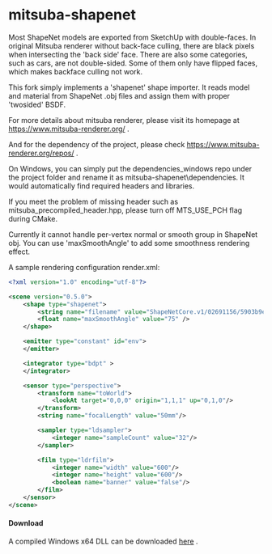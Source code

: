 # mitsuba-shapenet

Most ShapeNet models are exported from SketchUp with double-faces. In original Mitsuba renderer without back-face culling, there are black pixels when intersecting the 'back side' face. There are also some categories, such as cars, are not double-sided. Some of them only have flipped faces, which makes backface culling not work.

This fork simply implements a 'shapenet' shape importer. It reads model and material from ShapeNet .obj files and assign them with proper 'twosided' BSDF.

For more details about mitsuba renderer, please visit its homepage at https://www.mitsuba-renderer.org/ .

And for the dependency of the project, please check https://www.mitsuba-renderer.org/repos/ .

On Windows, you can simply put the dependencies_windows repo under the project folder and rename it as mitsuba-shapenet\dependencies. It would automatically find required headers and libraries.

If you meet the problem of missing header such as mitsuba_precompiled_header.hpp, please turn off MTS_USE_PCH flag during CMake.

Currently it cannot handle per-vertex normal or smooth group in ShapeNet obj. You can use 'maxSmoothAngle' to add some smoothness rendering effect.

A sample rendering configuration render.xml:

```xml
<?xml version="1.0" encoding="utf-8"?>

<scene version="0.5.0">
	<shape type="shapenet">
		<string name="filename" value="ShapeNetCore.v1/02691156/5903b9eeb53f1f05a5a118bd15e6e34f/model.obj" />
		<float name="maxSmoothAngle" value="75" />
	</shape>

	<emitter type="constant" id="env">
	</emitter>

	<integrator type="bdpt" >
	</integrator>

	<sensor type="perspective">
		<transform name="toWorld">
			<lookAt target="0,0,0" origin="1,1,1" up="0,1,0"/>
		</transform>
		<string name="focalLength" value="50mm"/>

		<sampler type="ldsampler">
			<integer name="sampleCount" value="32"/>
		</sampler>

		<film type="ldrfilm">
			<integer name="width" value="600"/>
			<integer name="height" value="600"/>
			<boolean name="banner" value="false"/>
		</film>
	</sensor>
</scene>
```


#### Download

A compiled Windows x64 DLL can be downloaded [here](http://share.shijian.org.cn/shapenet/render/shapenet.dll) .
